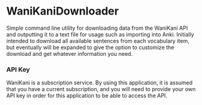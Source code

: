 # WaniKaniDownloader
Simple command line utility for downloading data from the WaniKani API and outputting it to a text file for usage such as importing into Anki. Initially intended to download all available sentences from each vocabulary item, but eventually will be expanded to give the option to customize the download and get whatever information you need.

### API Key
WaniKani is a subscription service. By using this application, it is assumed that you have a current subscription, and you will need to provide your own API key in order for this application to be able to access the API.

